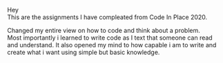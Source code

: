 Hey  
This are the assignments I have compleated from Code In Place 2020.
  
Changed my entire view on how to code and think about a problem.  
Most importantly i learned to write code as I text that someone can read and understand.
It also opened my mind to how capable i am to write and create what i want using simple but basic knowledge.
